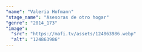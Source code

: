 ```yaml
---
"name": "Valeria Hofmann"
"stage_name": "Asesoras de otro hogar"
"genre": "2014_173"
"image":
  "src": "https://mafi.tv/assets/124863986.webp"
  "alt": "124863986"
---
```

